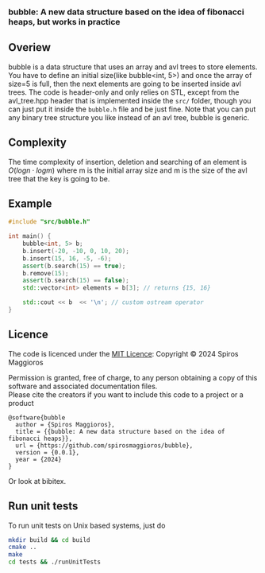 ### bubble: A new data structure based on the idea of fibonacci heaps, but works in practice

## Overiew
bubble is a data structure that uses an array and avl trees to store elements. You have to define
an initial size(like bubble<int, 5>) and once the array of size=5 is full, then the next elements
are going to be inserted inside avl trees.
The code is header-only and only relies on STL, except from the avl_tree.hpp header that is implemented inside the
```src/``` folder, though you can just put it inside the ```bubble.h``` file and be just fine.
Note that you can put any binary tree structure you like instead of an avl tree, bubble is generic.

## Complexity
The time complexity of insertion, deletion and searching of an element is $O(logn \cdot logm)$ where m is the
initial array size and m is the size of the avl tree that the key is going to be.

## Example
```cpp
#include "src/bubble.h"

int main() {
    bubble<int, 5> b;
    b.insert(-20, -10, 0, 10, 20);
    b.insert(15, 16, -5, -6);
    assert(b.search(15) == true);
    b.remove(15);
    assert(b.search(15) == false);
    std::vector<int> elements = b[3]; // returns {15, 16}

    std::cout << b  << '\n'; // custom ostream operator
}
```

## Licence
The code is licenced under the [MIT Licence](http://opensource.org/licenses/MIT):
Copyright &copy; 2024 Spiros Maggioros

Permission is granted, free of charge, to any person obtaining a copy of this software and associated
documentation files. \
Please cite the creators if you want to include this code to a project or a product
```
@software{bubble
  author = {Spiros Maggioros},
  title = {{bubble: A new data structure based on the idea of fibonacci heaps}},
  url = {https://github.com/spirosmaggioros/bubble},
  version = {0.0.1},
  year = {2024}
}
```
Or look at bibitex.


## Run unit tests
To run unit tests on Unix based systems, just do
```bash
mkdir build && cd build
cmake ..
make
cd tests && ./runUnitTests
```

